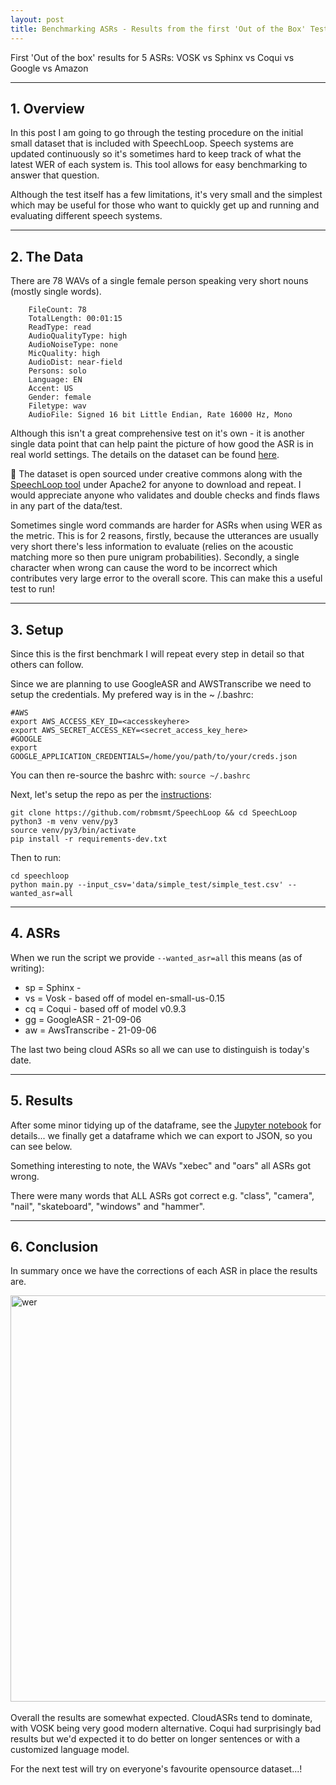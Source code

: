 ```yaml
---
layout: post
title: Benchmarking ASRs - Results from the first 'Out of the Box' Test
---
```


First 'Out of the box' results for 5 ASRs: VOSK vs Sphinx vs Coqui vs Google vs Amazon


____
<link rel="stylesheet" href="{{ site.baseurl }}{{ '/public/css/mermaid.min.css'}}">
<script src='{{ site.baseurl }}/public/js/gridjs.umd.js'></script>

## 1. Overview

In this post I am going to go through the testing procedure on the initial small dataset that is included with
SpeechLoop. Speech systems are updated continuously so it's sometimes hard to keep track of what the latest WER of each
system is. This tool allows for easy benchmarking to answer that question.

Although the test itself has a few limitations, it's very small and the simplest which may be useful for those who want
to quickly get up and running and evaluating different speech systems.

____


## 2. The Data

There are 78 WAVs of a single female person speaking very short nouns (mostly single words).

```text
    FileCount: 78
    TotalLength: 00:01:15
    ReadType: read
    AudioQualityType: high
    AudioNoiseType: none
    MicQuality: high
    AudioDist: near-field
    Persons: solo
    Language: EN
    Accent: US
    Gender: female
    Filetype: wav
    AudioFile: Signed 16 bit Little Endian, Rate 16000 Hz, Mono
```

Although this isn't a great comprehensive test on it's own - it is another single data point that can help paint the
picture of how good the ASR is in real world settings. The details on the dataset can be
found [here](https://github.com/robmsmt/SpeechLoop/tree/master/speechloop/data/simple_test).

<div class="message">
  🎉 The dataset is open sourced under creative commons along with the <a href="https://github.com/robmsmt/SpeechLoop">SpeechLoop tool</a> under Apache2 for anyone to download and repeat.
I would appreciate anyone who validates and double checks and finds flaws in any part of the data/test.
</div>

Sometimes single word commands are harder for ASRs when using WER as the metric. This is for 2 reasons, firstly, because the utterances are usually very short
there's less information to evaluate (relies on the acoustic matching more so then pure unigram probabilities). Secondly, a single character when wrong can cause the word to be incorrect which contributes very large
error to the overall score. This can make this a useful test to run!

____


## 3. Setup

Since this is the first benchmark I will repeat every step in detail so that others can follow.

Since we are planning to use GoogleASR and AWSTranscribe we need to setup the credentials. My prefered way is in the ~
/.bashrc:

```shell
#AWS
export AWS_ACCESS_KEY_ID=<accesskeyhere>
export AWS_SECRET_ACCESS_KEY=<secret_access_key_here>
#GOOGLE
export GOOGLE_APPLICATION_CREDENTIALS=/home/you/path/to/your/creds.json
```

You can then re-source the bashrc with: `source ~/.bashrc`

Next, let's setup the repo as per the [instructions](https://github.com/robmsmt/SpeechLoop#developer---2-step-install):

```shell
git clone https://github.com/robmsmt/SpeechLoop && cd SpeechLoop
python3 -m venv venv/py3
source venv/py3/bin/activate
pip install -r requirements-dev.txt
```

Then to run:

```shell
cd speechloop
python main.py --input_csv='data/simple_test/simple_test.csv' --wanted_asr=all
```

____


## 4. ASRs

When we run the script we provide `--wanted_asr=all` this means (as of writing):

- sp = Sphinx -
- vs = Vosk - based off of model en-small-us-0.15
- cq = Coqui - based off of model v0.9.3
- gg = GoogleASR - 21-09-06
- aw = AwsTranscribe - 21-09-06

The last two being cloud ASRs so all we can use to distinguish is today's date.

____


## 5. Results

After some minor tidying up of the dataframe, see
the [Jupyter notebook](https://github.com/robmsmt/SpeechLoop/blob/master/notebooks/21-09-04-Benchmarking-ASR-first-test.ipynb)
for details... we finally get a dataframe which we can export to JSON, so you can see below.

  <div id="wrapper"></div>
  <script type="text/javascript">
    new gridjs.Grid({
      columns: ["filename","vs","sp","cq","gg","aw","transcript","vs_wer","sp_wer","cq_wer","gg_wer","aw_wer", "comb_wer"],
      sort: true,
      pagination: {
        enabled: true,
        limit: 20,
        summary: true
      },
      resizable: false,
      search: true,
      autoWidth: true,
      width: "150%",
      style: {
        td: {
          'padding-left': '1px',
          'padding-right': '1px'
        },
        th: {
          'padding-left': '1px',
          'padding-right': '1px'
        },
        table: {
          'font-size': '14px',
          'margin': '2px'
        },
        gridjs:{
          "width": "150%"
        }
      },
      data: [["109865_bear_ch0_16k.wav","bear","they are","beare","bear","There","bear",0.0,1.0,1.0,0.0,1.0,3.0],["109879_frog_ch0_16k.wav","frog","for ah ok ","forog","frog","Frog","frog",0.0,1.0,1.0,0.0,0.0,2.0],["109886_ice-cream_ch0_16k.wav","ice cream","ice cream","i cream","ice cream","Scream","ice cream",0.0,0.0,0.5,0.0,1.0,1.5],["109881_glass_ch0_16k.wav","glass","glass","glass","glass","Glass","glass",0.0,0.0,0.0,0.0,0.0,0.0],["109868_camera_ch0_16k.wav","camera","camera","camera","camera","Camera","camera",0.0,0.0,0.0,0.0,0.0,0.0],["109869_car_ch0_16k.wav","car","hello ","car","car","Car","car",0.0,1.0,0.0,0.0,0.0,1.0],["109902_nail_ch0_16k.wav","nail","nail ","nail","nail","Nail","nail",0.0,0.0,0.0,0.0,0.0,0.0],["109885_horse_ch0_16k.wav","horst","horses","horse","horse","Horse","horse",1.0,1.0,0.0,0.0,0.0,2.0],["109920_tiger_ch0_16k.wav","tiger","hiking","tiger","tiger","Tiger","tiger",0.0,1.0,0.0,0.0,0.0,1.0],["109874_earth_ch0_16k.wav","earth","earth","h","Earth","Earth","earth",0.0,0.0,1.0,0.0,0.0,1.0],["109864_apple_ch0_16k.wav","apple","at home","aple","Apple","Apple","apple",0.0,1.0,1.0,0.0,0.0,2.0],["109917_skateboard_ch0_16k.wav","skateboard","skateboard","skateboard","skateboard","Skateboard","skateboard",0.0,0.0,0.0,0.0,0.0,0.0],["109931_windows_ch0_16k.wav","windows","windows","windows","windows","Windows","windows",0.0,0.0,0.0,0.0,0.0,0.0],["109924_uniform_ch0_16k.wav","uniform","you know for him","youniform","uniform","Uniform","uniform",0.0,1.0,1.0,0.0,0.0,2.0],["109928_volcano_ch0_16k.wav","for kaino","volcano","full cano","volcano","Volcano","volcano",1.0,0.0,1.0,0.0,0.0,2.0],["109911_quartz_ch0_16k.wav","quartz","quartz","cuorts","forts","Quartz","quartz",0.0,0.0,1.0,1.0,0.0,2.0],["109916_rhinoceros_ch0_16k.wav","rhinoceros","rhinoceros","ri noseris","rhinoceros","Rhinoceros","rhinoceros",0.0,0.0,1.0,0.0,0.0,1.0],["109935_yacht_ch0_16k.wav","the ot","yeah  its","heoght","yacht","Yacht","yacht",1.0,1.0,1.0,0.0,0.0,3.0],["109883_hammer_ch0_16k.wav","hammer","hammer","hammer","hammer","Hammer","hammer",0.0,0.0,0.0,0.0,0.0,0.0],["109900_mouse_ch0_16k.wav","mouse","malice","nows","Mouse","Mouse","mouse",0.0,1.0,1.0,0.0,0.0,2.0],["109904_nutshell_ch0_16k.wav","nut shell","next show ","not shell","nutshell","Nutshell","nutshell",1.0,1.0,1.0,0.0,0.0,3.0],["109913_question-mark_ch0_16k.wav","question mark","question mark","question mark","question mark","Question Mark","question mark",0.0,0.0,0.0,0.0,0.0,0.0],["109922_train_ch0_16k.wav","train","train","train","train","Train","train",0.0,0.0,0.0,0.0,0.0,0.0],["109932_xebec_ch0_16k.wav","z back","citibank","zeback","the back","Z back","xebec",1.0,1.0,1.0,1.0,1.0,5.0],["109919_star_ch0_16k.wav","star","star","star","star","Star","star",0.0,0.0,0.0,0.0,0.0,0.0],["109870_cow_ch0_16k.wav","cow","town","cow","cow","How","cow",0.0,1.0,0.0,0.0,1.0,2.0],["109896_leaf_ch0_16k.wav","leaf","leaf ","leaf","leaf","Leave","leaf",0.0,0.0,0.0,0.0,1.0,1.0],["109899_mars_ch0_16k.wav","mars","maurice","mars","Mars","Mars","mars",0.0,1.0,0.0,0.0,0.0,1.0],["109906_orange_ch0_16k.wav","orange","orange","ornge","Orange","Orange","orange",0.0,0.0,1.0,0.0,0.0,1.0],["109923_umbrella_ch0_16k.wav","umbrella","umbrella","umbrella","umbrella","Umbrella","umbrella",0.0,0.0,0.0,0.0,0.0,0.0],["109912_queen_ch0_16k.wav","queen","queen","queen","Queen","Queen","queen",0.0,0.0,0.0,0.0,0.0,0.0],["109929_waffle_ch0_16k.wav","waffle","waffle","waffl","waffle","Waffle","waffle",0.0,0.0,1.0,0.0,0.0,1.0],["109867_butterfly_ch0_16k.wav","butterfly","butterfly","terfly","butterfly","Butterfly","butterfly",0.0,0.0,1.0,0.0,0.0,1.0],["109937_yarn_ch0_16k.wav","yarn","yeah lines","yan","yarn","Joan","yarn",0.0,1.0,1.0,0.0,1.0,3.0],["109898_lion_ch0_16k.wav","lion","lie in","lion","lion","Lion","lion",0.0,1.0,0.0,0.0,0.0,1.0],["109905_oars_ch0_16k.wav","worse","lawyers","or","ORS","Wars","oars",1.0,1.0,1.0,1.0,1.0,5.0],["109925_union_ch0_16k.wav","union","union","yunion","Union","Union","union",0.0,0.0,1.0,0.0,0.0,1.0],["109877_fire_ch0_16k.wav","fire","fire","fire","fire","Fire","fire",0.0,0.0,0.0,0.0,0.0,0.0],["109927_violin_ch0_16k.wav","violin","wyoming","sioin","violin","Violin","violin",0.0,1.0,1.0,0.0,0.0,2.0],["109918_spoon_ch0_16k.wav","spoon","spoon","spoon","spoon","Spoon","spoon",0.0,0.0,0.0,0.0,0.0,0.0],["109894_key_ch0_16k.wav","key","key","key","key","Key","key",0.0,0.0,0.0,0.0,0.0,0.0],["109863_ant_ch0_16k.wav","yet","and","ant","aunt","Yet","ant",1.0,1.0,0.0,1.0,1.0,4.0],["109884_helicopter_ch0_16k.wav","helicopter","helicopter","helocopter","helicopter","Helicopter","helicopter",0.0,0.0,1.0,0.0,0.0,1.0],["109933_xiphias_ch0_16k.wav","z fierce","fifty s","sif hes","xiphias","Ziff Ius","xiphias",1.0,1.0,1.0,0.0,1.0,4.0],["109888_iron_ch0_16k.wav","iron","i am and","arn","iron","Iron","iron",0.0,1.0,1.0,0.0,0.0,2.0],["109936_yak_ch0_16k.wav","yak","yeah","yeh","yak","Jack","yak",0.0,1.0,1.0,0.0,1.0,3.0],["109897_lemon_ch0_16k.wav","men","lenin","lemon","lemon","Lemon","lemon",1.0,1.0,0.0,0.0,0.0,2.0],["109875_egg_ch0_16k.wav","a good","a p","a","egg","Big","egg",1.0,1.0,1.0,0.0,1.0,4.0],["109921_tomato_ch0_16k.wav","tomato","tomato ","to mateo","tomato","Tomato","tomato",0.0,0.0,1.0,0.0,0.0,1.0],["109907_owl_ch0_16k.wav","our","now on","ou","owl","How will","owl",1.0,1.0,1.0,0.0,1.0,4.0],["109873_duck_ch0_16k.wav","duck","doc",null,"duck","Duck","duck",0.0,1.0,1.0,0.0,0.0,2.0],["109862_airplane_ch0_16k.wav","airplane","airplane","plane","airplane","Airplane","airplane",0.0,0.0,1.0,0.0,0.0,1.0],["109940_zucchini_ch0_16k.wav","zucchini","zucchini","sux keny","zucchini","Zucchini","zucchini",0.0,0.0,1.0,0.0,0.0,1.0],["109889_jacket_ch0_16k.wav","jacket","jackets","jacket","jackets","Jacket","jacket",0.0,1.0,0.0,1.0,0.0,2.0],["109880_galaxy_ch0_16k.wav","galaxy","galaxy",null,"Galaxy","Galaxy","galaxy",0.0,0.0,1.0,0.0,0.0,1.0],["109910_pig_ch0_16k.wav","peak","panic","pick","Pig","Take","pig",1.0,1.0,1.0,0.0,1.0,4.0],["109882_glove_ch0_16k.wav","love","i love ","love","glove","Love","glove",1.0,1.0,1.0,0.0,1.0,4.0],["109930_wallet_ch0_16k.wav","wallet","was it","wallet","wallet","Wallet","wallet",0.0,1.0,0.0,0.0,0.0,1.0],["109915_rain_ch0_16k.wav","mean","maine","rain","rain","Rain","rain",1.0,1.0,0.0,0.0,0.0,2.0],["109938_zebra_ch0_16k.wav","zebra","zebra","zebra","zebra","Zebra","zebra",0.0,0.0,0.0,0.0,0.0,0.0],["109893_kayak_ch0_16k.wav","kayak","kayak","kayk","kayak","Kayak","kayak",0.0,0.0,1.0,0.0,0.0,1.0],["109887_igloo_ch0_16k.wav","the glue","a clue","lue","igloo","Igloo","igloo",1.0,1.0,1.0,0.0,0.0,3.0],["109926_video-camera_ch0_16k.wav","video camera","video camera","fideo camera","video camera","Video camera","video camera",0.0,0.0,0.5,0.0,0.0,0.5],["109939_zero2_ch0_16k.wav","zero","zero","zero","zero","Zero","zero",0.0,0.0,0.0,0.0,0.0,0.0],["109914_rabbit_ch0_16k.wav","rabbit","maggots","rabbit","rabbit","Rabbit","rabbit",0.0,1.0,0.0,0.0,0.0,1.0],["109866_boat_ch0_16k.wav","boat","boat","o","boats","Vote","boat",0.0,0.0,1.0,1.0,1.0,3.0],["109872_dog_ch0_16k.wav","dog","dog","dog","dog","Dog","dog",0.0,0.0,0.0,0.0,0.0,0.0],["109934_xylophone_ch0_16k.wav","xylophone","silent ","zi o phone","xylophone","Xylophone","xylophone",0.0,1.0,1.0,0.0,0.0,2.0],["109909_pen_ch0_16k.wav","penn","palin","pen","pain","Pen","pen",1.0,1.0,0.0,1.0,0.0,3.0],["109895_king_ch0_16k.wav","king","king","king","King","King","king",0.0,0.0,0.0,0.0,0.0,0.0],["109876_elephant_ch0_16k.wav","elephant","elephants","ant","elephant","Elephant","elephant",0.0,1.0,1.0,0.0,0.0,2.0],["109892_juice_ch0_16k.wav","juice","she reads the","hoose","shoes","Juice","juice",0.0,1.0,1.0,1.0,0.0,3.0],["109871_daisy_ch0_16k.wav","daisy","daisy","y","Daisy","Easy","daisy",0.0,0.0,1.0,0.0,1.0,2.0],["109903_neptune_ch0_16k.wav","neptune","neptune","neptune","Neptune","Neptune","neptune",0.0,0.0,0.0,0.0,0.0,0.0],["109878_fork_ch0_16k.wav","for","fork","for","Fork","Fork","fork",1.0,0.0,1.0,0.0,0.0,2.0],["109890_jaguar_ch0_16k.wav","jag you are","jake you are","jakyu are","Jaguar","Shake. You are","jaguar",1.0,1.0,1.0,0.0,1.0,4.0],["109901_mushroom_ch0_16k.wav","mushroom","mushroom","mushroom","mushroom","Mushroom","mushroom",0.0,0.0,0.0,0.0,0.0,0.0],["109908_paint_ch0_16k.wav","paint","paint","paint","paint","Paint","paint",0.0,0.0,0.0,0.0,0.0,0.0]]
    }).render(document.getElementById("wrapper"));
  </script>

Something interesting to note, the WAVs "xebec" and "oars" all ASRs got wrong.

There were many words that ALL ASRs got correct e.g. "class", "camera", "nail", "skateboard", "windows" and "hammer".

____


## 6. Conclusion

In summary once we have the corrections of each ASR in place the results are.

  <img class="img-fluid" src="../../../../public/images/210904_benchmark_wer.png" alt="wer" width="650">

  <div id="wrapper2"></div>
  <script type="text/javascript">
    new gridjs.Grid({
      columns: ["ASR", "Type", "Mean WER"],
      sort: true,
      pagination: false,
      data: [
        ["Vosk (vs)", "Offline - Docker", "0.23"],
        ["Sphinx (sp)", "Offline - Docker", "0.47"],
        ["Coqui (cq)", "Offline - Docker", "0.53"],
        ["GoogleASR (gg)", "API", "0.10"],
        ["AWSTranscribe (aw)", "API", "0.21"]
      ]
    }).render(document.getElementById("wrapper2"));
  </script>

<br>
Overall the results are somewhat expected. CloudASRs tend to dominate, with VOSK being very good modern alternative. Coqui had
surprisingly bad results but we'd expected it to do better on longer sentences or with a customized language model.

For the next test will try on everyone's favourite opensource dataset...!
